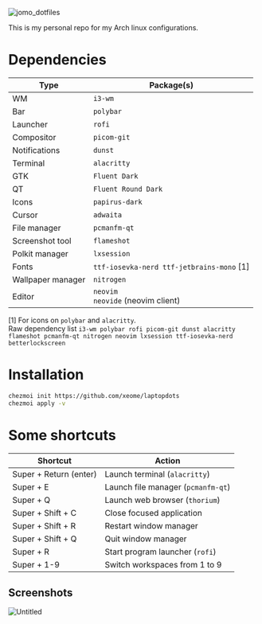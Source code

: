 
![jomo_dotfiles](https://cdn.discordapp.com/attachments/739162076886597715/954111167926767636/unknown.png)

This is my personal repo for my Arch linux configurations.

# Dependencies

| Type              | Package(s)                                |
| ----------------- | ----------------------------------------- |
| WM                | `i3-wm`                                   |
| Bar               | `polybar`                                 |
| Launcher          | `rofi`                                    |
| Compositor        | `picom-git`                               |
| Notifications     | `dunst`                                   |
| Terminal          | `alacritty`                               |
| GTK               | `Fluent Dark`                             |
| QT                | `Fluent Round Dark`                       |
| Icons             | `papirus-dark`                            |
| Cursor            | `adwaita`                                 |
| File manager      | `pcmanfm-qt`                              |
| Screenshot tool   | `flameshot`                               |
| Polkit manager    | `lxsession`                               |
| Fonts             | `ttf-iosevka-nerd ttf-jetbrains-mono` [1] |
| Wallpaper manager | `nitrogen`                                |
| Editor            | `neovim`<br> `neovide` (neovim client)    |

[1] For icons on `polybar` and `alacritty`.  
Raw dependency list `i3-wm polybar rofi picom-git dunst alacritty flameshot pcmanfm-qt nitrogen neovim lxsession ttf-iosevka-nerd betterlockscreen`

# Installation
    
```bash
chezmoi init https://github.com/xeome/laptopdots
chezmoi apply -v
```

# Some shortcuts
| Shortcut               | Action                             |
| ---------------------- | ---------------------------------- |
| Super + Return (enter) | Launch terminal (`alacritty`)      |
| Super + E              | Launch file manager (`pcmanfm-qt`) |
| Super + Q              | Launch web browser (`thorium`)     |
| Super + Shift + C      | Close focused application          |
| Super + Shift + R      | Restart window manager             |
| Super + Shift + Q      | Quit window manager                |
| Super + R              | Start program launcher (`rofi`)    |
| Super + 1-9            | Switch workspaces from 1 to 9      |

## Screenshots

![Untitled](https://github.com/xeome/laptopdots/assets/44901648/887457fa-cbee-4e7a-80a4-4d383f1f14f2)

